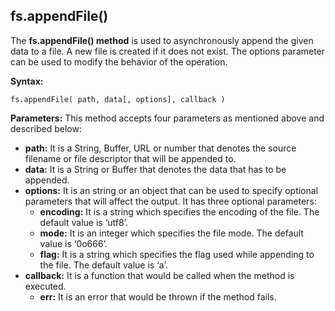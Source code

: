 ## fs.appendFile()

The **fs.appendFile() method** is used to asynchronously append the given data to a file. A new file is created if it does not exist. The options parameter can be used to modify the behavior of the operation.

**Syntax:**

`fs.appendFile( path, data[, options], callback )`

**Parameters:** This method accepts four parameters as mentioned above and described below:

-   **path:** It is a String, Buffer, URL or number that denotes the source filename or file descriptor that will be appended to.
-   **data:** It is a String or Buffer that denotes the data that has to be appended.
-   **options:** It is an string or an object that can be used to specify optional parameters that will affect the output. It has three optional parameters:
    -   **encoding:** It is a string which specifies the encoding of the file. The default value is ‘utf8’.
    -   **mode:** It is an integer which specifies the file mode. The default value is ‘0o666’.
    -   **flag:** It is a string which specifies the flag used while appending to the file. The default value is ‘a’.
-   **callback:** It is a function that would be called when the method is executed.
    -   **err:** It is an error that would be thrown if the method fails.